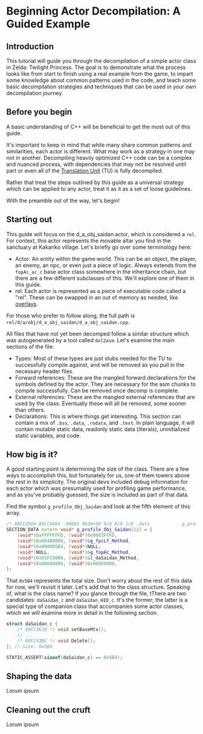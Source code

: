 # Beginning Actor Decompilation: A Guided Example

## Introduction

This tutorial will guide you through the decompilation of a simple actor class in Zelda: Twilight Princess. The goal is to demonstrate what the process looks like from start to finish using a real example from the game, to impart some knowledge about common patterns used in the code, and teach some basic decompilation strategies and techniques that can be used in your own decompilation journey.

## Before you begin

A basic understanding of C++ will be beneficial to get the most out of this guide.

It's important to keep in mind that while many share common patterns and similarities, each actor is different. What may work as a strategy in one may not in another. Decompiling heavily optimized C++ code can be a complex and nuanced process, with dependencies that may not be resolved until part or even all of the [Translation Unit](https://en.wikipedia.org/wiki/Translation_unit_(programming)) (TU) is fully decompiled.

Rather that treat the steps outlined by this guide as a universal strategy which can be applied to any actor, treat it as it as a set of loose guidelines.

With the preamble out of the way, let's begin!

## Starting out

This guide will focus on the d_a_obj_saidan actor, which is considered a `rel`. For context, this actor represents the movable altar you find in the sanctuary at Kakariko village. Let's briefly go over some terminology here:

* Actor: An entity within the game world. This can be an object, the player, an enemy, an npc, or even just a piece of logic. Always extends from the `fopAc_ac_c` base actor class somewhere in the inheritance chain, but there are a few different subclasses of this. We'll explore one of them in this guide.
* rel: Each actor is represented as a piece of executable code called a "rel". These can be swapped in an out of memory as needed, like [overlays](https://en.wikipedia.org/wiki/Overlay_(programming)).

For those who prefer to follow along, the full path is `rel/d/a/obj/d_a_obj_saidan/d_a_obj_saidan.cpp`.

All files that have not yet been decomped follow a similar structure which was autogenerated by a tool called `dol2asm`. Let's examine the main sections of the file:

* Types: Most of these types are just stubs needed for the TU to successfully compile against, and will be removed as you pull in the necessary header files.
* Forward references: These are the mangled forward declarations for the symbols defined by the actor. They are necessary for the asm chunks to compile successfully. Can be removed once decomp is complete.
* External references: These are the mangled external references that are used by the class. Eventually these will all be removed, some sooner than others.
* Declarations: This is where things get interesting. This section can contain a mix of `.bss`, `.data`, `.rodata`, and `.text`. In plain language, it will contain mutable static data, readonly static data (literals), uninitialized static variables, and code.

## How big is it?

A good starting point is determining the size of the class. There are a few ways to accomplish this, but fortunately for us, one of them towers above the rest in its simplicity. The original devs included debug information for each actor which was presumably used for profiling game performance, and as you've probably guessed, the size is included as part of that data.

Find the symbol `g_profile_Obj_Saidan` and look at the fifth element of this array.

```C++
/* 80CC45D4-80CC4604 -00001 0030+00 0/0 0/0 1/0 .data            g_profile_Obj_Saidan */
SECTION_DATA extern void* g_profile_Obj_Saidan[12] = {
    (void*)0xFFFFFFFD, (void*)0x0003FFFD,
    (void*)0x00400000, (void*)&g_fpcLf_Method,
    (void*)0x000005B4, (void*)NULL,
    (void*)NULL,       (void*)&g_fopAc_Method,
    (void*)0x01FC0000, (void*)&l_daSaidan_Method,
    (void*)0x00040000, (void*)0x000E0000,
};
```

That `0x5B4` represents the total size. Don't worry about the rest of this data for now, we'll revisit it later. Let's add that to the class structure. Speaking of, what is the class name? If you glance through the file, tThere are two candidates: `daSaidan_c` and `daSaidan_HIO_c`. It's the former; the latter is a special type of companion class that accompanies some actor classes, which we will examine more in detail in the following section.

```C++
struct daSaidan_c {
    /* 80CC3E28 */ void setBaseMtx();
    // ...
    /* 80CC43BC */ void Delete();
}; // Size: 0x5B4

STATIC_ASSERT(sizeof(daSaidan_c) == 0x5B4);
```

## Shaping the data

Lorum ipsum

## Cleaning out the cruft

Lorum ipsum
